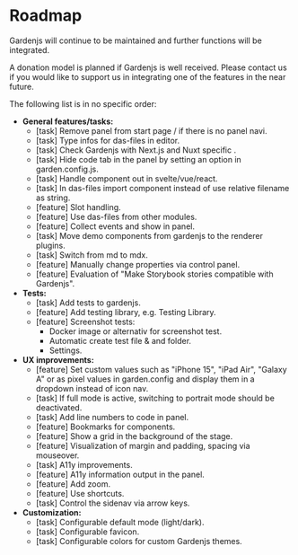 # Roadmap

Gardenjs will continue to be maintained and further functions will be integrated.

A donation model is planned if Gardenjs is well received. Please contact us if you would like to support us in integrating one of the features in the near future.

The following list is in no specific order:

- **General features/tasks:**
  - [task] Remove panel from start page / if there is no panel navi.
  - [task] Type infos for das-files in editor.
  - [task] Check Gardenjs with Next.js and Nuxt specific .
  - [task] Hide code tab in the panel by setting an option in garden.config.js.
  - [task] Handle component out in svelte/vue/react.
  - [task] In das-files import component instead of use relative filename as string.
  - [feature] Slot handling.
  - [feature] Use das-files from other modules.
  - [feature] Collect events and show in panel.
  - [task] Move demo components from gardenjs to the renderer plugins.
  - [task] Switch from md to mdx.
  - [feature] Manually change properties via control panel.
  - [feature] Evaluation of "Make Storybook stories compatible with Gardenjs".
- **Tests:**
  - [task] Add tests to gardenjs.
  - [feature] Add testing library, e.g. Testing Library.
  - [feature] Screenshot tests:
    - Docker image or alternativ for screenshot test.
    - Automatic create test file & and folder.
    - Settings.
- **UX improvements:**
  - [feature] Set custom values such as "iPhone 15", "iPad Air", "Galaxy A" or as pixel values in garden.config and display them in a dropdown instead of icon nav.
  - [task] If full mode is active, switching to portrait mode should be deactivated.
  - [task] Add line numbers to code in panel.
  - [feature] Bookmarks for components.
  - [feature] Show a grid in the background of the stage.
  - [feature] Visualization of margin and padding, spacing via mouseover.
  - [task] A11y improvements.
  - [feature] A11y information output in the panel.
  - [feature] Add zoom.
  - [feature] Use shortcuts.
  - [task] Control the sidenav via arrow keys.
- **Customization:**
  - [task] Configurable default mode (light/dark).
  - [task] Configurable favicon.
  - [task] Configurable colors for custom Gardenjs themes.
